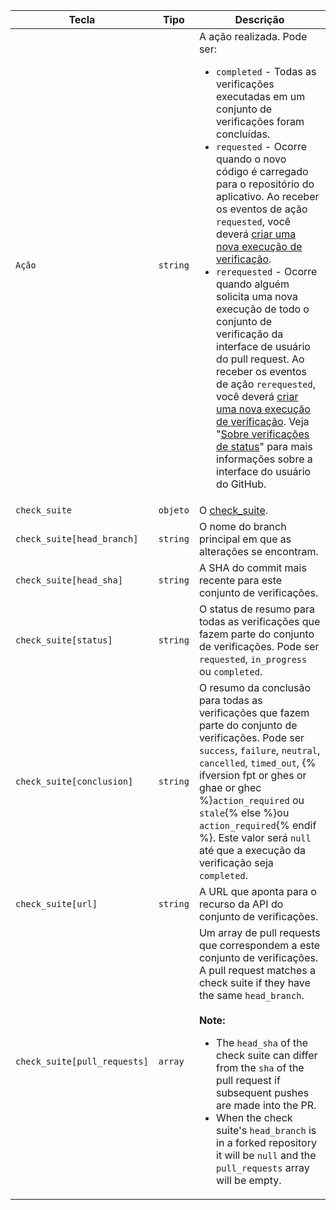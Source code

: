 | Tecla                        | Tipo     | Descrição                                                                                                                                                                                                                                                                                                                                                       |
| ---------------------------- | -------- | --------------------------------------------------------------------------------------------------------------------------------------------------------------------------------------------------------------------------------------------------------------------------------------------------------------------------------------------------------------- |
| `Ação`                       | `string` | A ação realizada. Pode ser:<ul><li>`completed` - Todas as verificações executadas em um conjunto de verificações foram concluídas.</li><li>`requested` - Ocorre quando o novo código é carregado para o repositório do aplicativo. Ao receber os eventos de ação `requested`, você deverá [criar uma nova execução de verificação](/rest/reference/checks#create-a-check-run).</li><li>`rerequested` - Ocorre quando alguém solicita uma nova execução de todo o conjunto de verificação da interface de usuário do pull request. Ao receber os eventos de ação `rerequested`, você deverá [criar uma nova execução de verificação](/rest/reference/checks#create-a-check-run). Veja "[Sobre verificações de status](/articles/about-status-checks#checks)" para mais informações sobre a interface do usuário do GitHub.</li></ul>                                                                                                                                                                                                                                                                                                            |
| `check_suite`                | `objeto` | O [check_suite](/rest/reference/checks#suites).                                                                                                                                                                                                                                                                                                                 |
| `check_suite[head_branch]`   | `string` | O nome do branch principal em que as alterações se encontram.                                                                                                                                                                                                                                                                                                   |
| `check_suite[head_sha]`      | `string` | A SHA do commit mais recente para este conjunto de verificações.                                                                                                                                                                                                                                                                                                |
| `check_suite[status]`        | `string` | O status de resumo para todas as verificações que fazem parte do conjunto de verificações. Pode ser `requested`, `in_progress` ou `completed`.                                                                                                                                                                                                                  |
| `check_suite[conclusion]`    | `string` | O resumo da conclusão para todas as verificações que fazem parte do conjunto de verificações. Pode ser `success`, `failure`, `neutral`, `cancelled`, `timed_out`,  {% ifversion fpt or ghes or ghae or ghec %}`action_required` ou `stale`{% else %}ou `action_required`{% endif %}. Este valor será `null` até que a execução da verificação seja `completed`. |
| `check_suite[url]`           | `string` | A URL que aponta para o recurso da API do conjunto de verificações.                                                                                                                                                                                                                                                                                             |
| `check_suite[pull_requests]` | `array`  | Um array de pull requests que correspondem a este conjunto de verificações. A pull request matches a check suite if they have the same `head_branch`.<br/><br/>**Note:**<ul><li>The `head_sha` of the check suite can differ from the `sha` of the pull request if subsequent pushes are made into the PR.</li><li>When the check suite's `head_branch` is in a forked repository it will be `null` and the `pull_requests` array will be empty.</li></ul>                                                                                                                                                   |
